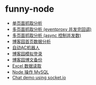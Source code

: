 # funny-node

- [单页面抓取分析][0]
- [多页面抓取分析 (eventproxy 并发完回调)][1]
- [多页面抓取分析 (async 控制并发数)][2]
- [博客园首页数据分析][3]
- [自动AC机器人][4]
- [博客园模拟登录][5]
- [博客园博文备份](https://github.com/hanzichi/funny-node/tree/master/cnblogs-backup)
- [Excel 数据读取](https://github.com/hanzichi/funny-node/tree/master/excel-reader)
- [Node 操作 MySQL](https://github.com/hanzichi/funny-node/blob/master/node-mysql/index.js)
- [Chat demo using socket.io](/hanzichi/funny-node/tree/master/chat)


[0]: https://github.com/hanzichi/funny-node/tree/master/single-page-analyze
[1]: https://github.com/hanzichi/funny-node/tree/master/multiple-pages-analyze-use-eventproxy
[2]: https://github.com/hanzichi/funny-node/tree/master/multiple-pages-analyze-use-async
[3]: https://github.com/hanzichi/funny-node/tree/master/cnblogs-homepage-analyze
[4]: https://github.com/hanzichi/funny-node/tree/master/auto-AC-machine
[5]: https://github.com/hanzichi/funny-node/tree/master/cnblogs-auto-login
